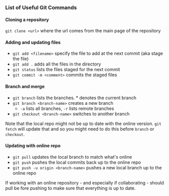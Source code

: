 ### List of Useful Git Commands ###

#### Cloning a repository ####
`git clone <url>` where the url comes from the main page of the repository


#### Adding and updating files ####
- `git add <filename>` specify the file to add at the next commit (aka stage the file)
- `git add .` adds all the files in the directory
- `git status` lists the files staged for the next commit
- `git commit -m <comment>` commits the staged files


#### Branch and merge ####
- `git branch` lists the branches. * denotes the current branch
- `git branch <branch-name>` creates a new branch
  - `-a` lists all branches, `-r` lists remote branches
- `git checkout <branch-name>` switches to another branch

Note that the local repo might not be up to date with the online version. `git fetch` will update that and so you might need to do this before `branch` or `checkout`.


#### Updating with online repo ####
- `git pull` updates the local branch to match what's online
- `git push` pushes the local commits back up to the online repo
- `git push -u origin <branch-name>` pushes a new local branch up to the online repo

If working with an online repository - and especially if collaborating - should pull be fore pushing to make sure that everything is up to date.
